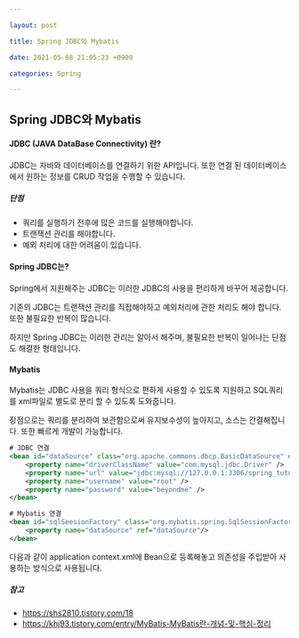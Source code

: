 ```yaml
---

layout: post

title: Spring JDBC와 Mybatis

date: 2021-05-08 21:05:23 +0900

categories: Spring

---
```


Spring JDBC와 Mybatis
---

#### JDBC (JAVA DataBase Connectivity) 란?

JDBC는 자바와 데이터베이스를 연결하기 위한 API입니다. 또한 연결 된 데이터베이스에서 원하는 정보를 CRUD 작업을 수행할 수 있습니다.

##### 단점

- 쿼리를 실행하기 전후에 많은 코드를 실행해야합니다.
- 트랜잭션 관리를 해야합니다.
- 예외 처리에 대한 어려움이 있습니다.

#### Spring JDBC는?

Spring에서 지원해주는 JDBC는 이러한 JDBC의 사용을 편리하게 바꾸어 제공합니다.

기존의 JDBC는 트랜잭션 관리를 직접해야하고 예외처리에 관한 처리도 해야 합니다. 또한 불필요한 반복이 많습니다.

하지만 Spring JDBC는 이러한 관리는 알아서 해주며, 불필요한 반복이 일어나는 단점도 해결한 형태입니다.

#### Mybatis

Mybatis는 JDBC 사용을 쿼리 형식으로 편하게 사용할 수 있도록 지원하고 SQL쿼리를 xml파일로 별도로 분리 할 수 있도록 도와줍니다.

장점으로는 쿼리를 분리하여 보관함으로써 유지보수성이 높아지고, 소스는 간결해집니다. 또한 빠르게 개발이 가능합니다.

```xml
# JDBC 연결
<bean id="dataSource" class="org.apache.commons.dbcp.BasicDataSource" destroy-method="close">
    <property name="driverClassName" value="com.mysql.jdbc.Driver" />
    <property name="url" value="jdbc:mysql://127.0.0.1:3306/spring_tuto" />
    <property name="username" value="root" />
    <property name="password" value="beyondme" />
</bean>

# Mybatis 연결
<bean id="sqlSeesionFactory" class="org.mybatis.spring.SqlSessionFactoryBean">
    <property name="dataSource" ref="dataSource"/>
</bean>
```

다음과 같이 application context.xml에 Bean으로 등록해놓고 의존성을 주입받아 사용하는 방식으로 사용됩니다.

##### 참고

- https://shs2810.tistory.com/18
- https://khj93.tistory.com/entry/MyBatis-MyBatis란-개념-및-핵심-정리
